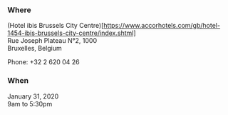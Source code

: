 ### Where
(Hotel ibis Brussels City Centre)[https://www.accorhotels.com/gb/hotel-1454-ibis-brussels-city-centre/index.shtml]  
Rue Joseph Plateau N°2, 1000  
Bruxelles, Belgium  

Phone: +32 2 620 04 26  

### When
January 31, 2020  
9am to 5:30pm  
